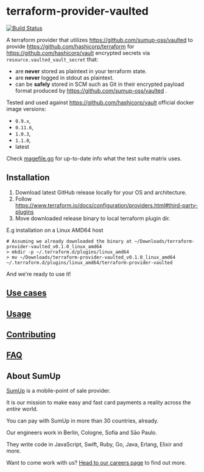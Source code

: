 # terraform-provider-vaulted

[![Build Status](https://travis-ci.org/sumup-oss/vaulted.svg?branch=master)](https://travis-ci.org/sumup-oss/terraform-provider-vaulted)

A terraform provider that utilizes https://github.com/sumup-oss/vaulted to provide 
 https://github.com/hashicorp/terraform for https://github.com/hashicorp/vault encrypted secrets via 
  `resource.vaulted_vault_secret` that:
  
* are **never** stored as plaintext in your terraform state.
* are **never** logged in stdout as plaintext.
* can be **safely** stored in SCM such as Git in their encrypted payload format produced by https://github.com/sumup-oss/vaulted .

Tested and used against https://github.com/hashicorp/vault official docker image versions:

* `0.9.x`,
* `0.11.6`,
* `1.0.3`,
* `1.1.0`,
* latest

Check [magefile.go](./magefile.go) for up-to-date info what the test suite matrix uses.

## Installation

1. Download latest GitHub release locally for your OS and architecture.
2. Follow https://www.terraform.io/docs/configuration/providers.html#third-party-plugins
3. Move downloaded release binary to local terraform plugin dir.

E.g installation on a Linux AMD64 host

```
# Assuming we already downloaded the binary at ~/Downloads/terraform-provider-vaulted_v0.1.0_linux_amd64
> mkdir -p ~/.terraform.d/plugins/linux_amd64
> mv ~/Downloads/terraform-provider-vaulted_v0.1.0_linux_amd64 ~/.terraform.d/plugins/linux_amd64/terraform-provider-vaulted
```

And we're ready to use it!

## [Use cases](./USE_CASES.md)

## [Usage](./USAGE.md)

## [Contributing](./CONTRIBUTING.md)

## [FAQ](./FAQ.md)

## About SumUp

[SumUp](https://sumup.com) is a mobile-point of sale provider.

It is our mission to make easy and fast card payments a reality across the *entire* world. 

You can pay with SumUp in more than 30 countries, already. 

Our engineers work in Berlin, Cologne, Sofia and Sāo Paulo. 

They write code in JavaScript, Swift, Ruby, Go, Java, Erlang, Elixir and more. 

Want to come work with us? [Head to our careers page](https://sumup.com/careers) to find out more.